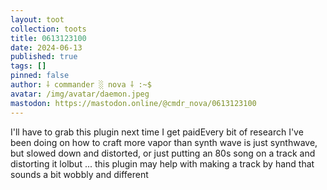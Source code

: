 ```yaml
---
layout: toot
collection: toots
title: 0613123100
date: 2024-06-13
published: true
tags: []
pinned: false
author: ⸸ commander ░ nova ⸸ :~$
avatar: /img/avatar/daemon.jpeg
mastodon: https://mastodon.online/@cmdr_nova/0613123100
---
```


I'll have to grab this plugin next time I get paidEvery bit of research I've been doing on how to craft more vapor than synth wave is just synthwave, but slowed down and distorted, or just putting an 80s song on a track and distorting it lolbut ... this plugin may help with making a track by hand that sounds a bit wobbly and different
